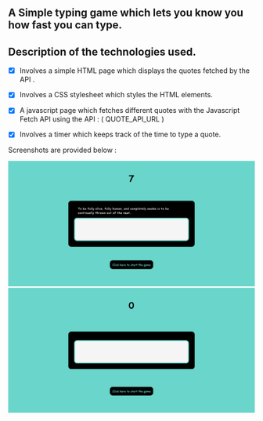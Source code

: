 ## A Simple typing game which lets you know you how fast you can type.

## Description of the technologies used.

- [x] Involves a simple HTML page which displays the quotes fetched by the API .
- [x] Involves a CSS stylesheet which styles the HTML elements.
- [x] A javascript page which fetches different quotes with the Javascript Fetch API using the API : ( QUOTE_API_URL )
- [x] Involves a timer which keeps track of the time to type a quote. 
  

Screenshots are provided below : 

![HomePage1](./Images/HomePage1.png)
![HomePage2](./Images/HomePage2.png)